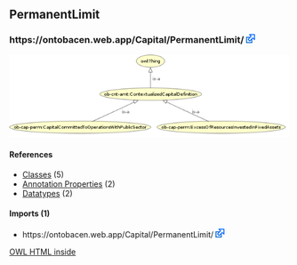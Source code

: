 <div class='summary'><h2>PermanentLimit</h2>
<h3>https://ontobacen.web.app/Capital/PermanentLimit/ 
<a href='https://ontobacen.web.app/Capital/PermanentLimit/' class='urlOption' target='_blank' ><img src="./OWLDoc/images/external.png" title="Attempt to open link in another window" /></a></h3>

<img src="./OWLViz.png" />

<div id='PermanentLimit'>
<h4>References</h4>
<div class='codebox'>
<ul>
<li>
<a href='https://github.com/filipepolizel/ontobacen/blob/master/public/Capital/PermanentLimit/OWLDoc/classes/index-PermanentLimit.html' >Classes</a> (5)
</li>
<li>
<a href='https://github.com/filipepolizel/ontobacen/blob/master/public/Capital/PermanentLimit/OWLDoc/annotationproperties/index-PermanentLimit.html' >Annotation Properties</a> (2)
</li>
<li>
<a href='https://github.com/filipepolizel/ontobacen/blob/master/public/Capital/PermanentLimit/OWLDoc/datatypes/index-PermanentLimit.html' >Datatypes</a> (2)
</li>
</ul>
</div>
</div><!-- permanentlimit -->


<div id='imports_(1)'>
<h4>Imports (1)</h4>
<div class='codebox'>
<ul>
<li class="asserted">https://ontobacen.web.app/Capital/PermanentLimit/ 
<a href='https://ontobacen.web.app/Capital/PermanentLimit/' class='urlOption' target='_blank' ><img src="./OWLDoc/images/external.png" title="Attempt to open link in another window" /></a></li>
</ul>
</div>
</div><!-- imports (1) -->

</div> <!-- summary -->
<p class='footer'>
<a href='http://code.google.com/p/ontology-browser/' target='_blank'>OWL HTML inside</a>
</p>